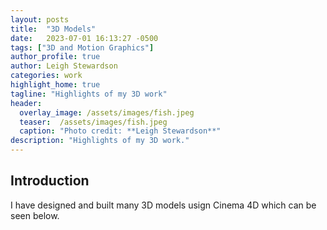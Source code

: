 ```yaml
---
layout: posts
title:  "3D Models"
date:   2023-07-01 16:13:27 -0500
tags: ["3D and Motion Graphics"]
author_profile: true
author: Leigh Stewardson
categories: work
highlight_home: true
tagline: "Highlights of my 3D work"
header:
  overlay_image: /assets/images/fish.jpeg
  teaser:  /assets/images/fish.jpeg
  caption: "Photo credit: **Leigh Stewardson**"
description: "Highlights of my 3D work."
---
```


## Introduction
I have designed and built many 3D models usign Cinema 4D which can be seen below.

<div id="nanogallery2"></div>
<script>
  $("#nanogallery2").nanogallery2({
  // ### gallery settings ###
  thumbnailHeight:  150,
  thumbnailWidth:   150,
  itemsBaseURL:     '/assets/images/',

  // ### gallery content ###
  items: [
      { src: 'fish.jpeg', srct: 'fish.jpeg' },
      { src: 'gyro.jpeg', srct: 'gyro.jpeg' },
      { src: 'i.jpeg', srct: 'i.jpeg' },
      { src: 'magazone_stand.jpeg', srct: 'magazone_stand.jpeg' },
      { src: 'probe.jpeg', srct: 'probe.jpeg' },

  ]
});
</script>